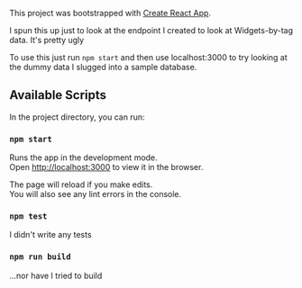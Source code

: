 This project was bootstrapped with [Create React App](https://github.com/facebook/create-react-app).

I spun this up just to look at the endpoint I created to look at Widgets-by-tag data. It's pretty ugly

To use this just run `npm start` and then use localhost:3000 to try looking at the dummy data I slugged into a sample database.

## Available Scripts

In the project directory, you can run:

### `npm start`

Runs the app in the development mode.<br />
Open [http://localhost:3000](http://localhost:3000) to view it in the browser.

The page will reload if you make edits.<br />
You will also see any lint errors in the console.

### `npm test`

I didn't write any tests

### `npm run build`

...nor have I tried to build